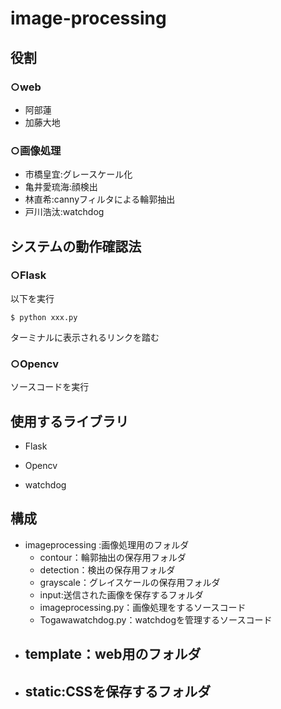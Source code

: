 # image-processing

## 役割

### ○web

- 阿部蓮
- 加藤大地

### ○画像処理

- 市橋皇宜:グレースケール化
- 亀井愛琉海:顔検出
- 林直希:cannyフィルタによる輪郭抽出
- 戸川浩汰:watchdog

## システムの動作確認法

### ○Flask

以下を実行
```
$ python xxx.py
```
ターミナルに表示されるリンクを踏む

### ○Opencv

ソースコードを実行

## 使用するライブラリ

- Flask

- Opencv

- watchdog

## 構成

- imageprocessing :画像処理用のフォルダ
  - contour：輪郭抽出の保存用フォルダ
  - detection：検出の保存用フォルダ
  - grayscale：グレイスケールの保存用フォルダ
  - input:送信された画像を保存するフォルダ
  - imageprocessing.py：画像処理をするソースコード
  - Togawawatchdog.py：watchdogを管理するソースコード
- template：web用のフォルダ
  - 
- static:CSSを保存するフォルダ
  -    
